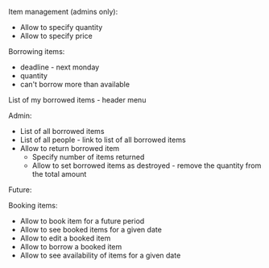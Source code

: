 Item management (admins only):
* Allow to specify quantity
* Allow to specify price

Borrowing items:
* deadline - next monday
* quantity
* can't borrow more than available

List of my borrowed items - header menu

Admin:
* List of all borrowed items
* List of all people - link to list of all borrowed items
* Allow to return borrowed item
  * Specify number of items returned
  * Allow to set borrowed items as destroyed - remove the quantity from the total amount


Future:

Booking items:
* Allow to book item for a future period
* Allow to see booked items for a given date
* Allow to edit a booked item
* Allow to borrow a booked item
* Allow to see availability of items for a given date
